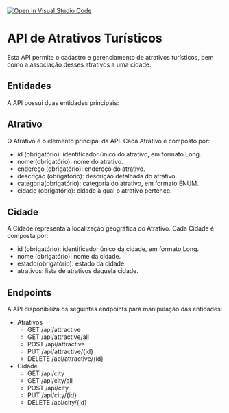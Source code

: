 [![Open in Visual Studio Code](https://classroom.github.com/assets/open-in-vscode-c66648af7eb3fe8bc4f294546bfd86ef473780cde1dea487d3c4ff354943c9ae.svg)](https://classroom.github.com/online_ide?assignment_repo_id=10574713&assignment_repo_type=AssignmentRepo)
# API de Atrativos Turísticos

Esta API permite o cadastro e gerenciamento de atrativos turísticos, bem como a associação desses atrativos a uma cidade.


## Entidades
A   API possui duas entidades principais:

## Atrativo
O Atrativo é o elemento principal da API. Cada Atrativo é composto por:
* id (obrigatório): identificador único do atrativo, em formato Long.
* nome (obrigatório): nome do atrativo.
* endereço (obrigatório): endereço do atrativo.
* descrição (obrigatório): descrição detalhada do atrativo.
* categoria(obrigatório): categoria do atrativo, em formato ENUM.
* cidade (obrigatório): cidade à qual o atrativo pertence.

## Cidade
A Cidade representa a localização geográfica do Atrativo. Cada Cidade é composta por:

* id (obrigatório): identificador único da cidade, em formato Long.
* nome (obrigatório): nome da cidade.
* estado(obrigatório): estado da cidade.
* atrativos: lista de atrativos daquela cidade.


## Endpoints
A API disponibiliza os seguintes endpoints para manipulação das entidades:
+ Atrativos
  * GET /api/attractive
  * GET /api/attractive/all
  * POST /api/attractive
  * PUT /api/attractive/{id}
  * DELETE /api/attractive/{id}
+ Cidade
  * GET /api/city
  * GET /api/city/all
  * POST /api/city
  * PUT /api/city/{id}
  * DELETE /api/city/{id}

